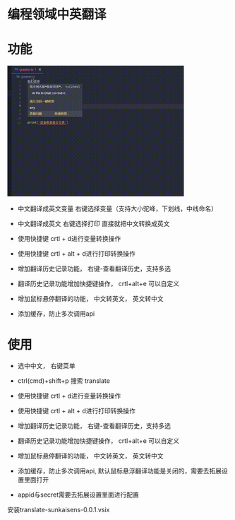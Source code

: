 # 编程领域中英翻译

# 功能

![gif](images/info2.gif)

- 中文翻译成英文变量 右键选择变量（支持大小驼峰，下划线，中线命名）
- 中文翻译成英文 右键选择打印 直接就把中文转换成英文
- 使用快捷键 crtl + d进行变量转换操作
- 使用快捷键 crtl + alt + d进行打印转换操作

- 增加翻译历史记录功能， 右键-查看翻译历史，支持多选
- 翻译历史记录功能增加快捷键操作， crtl+alt+e 可以自定义
- 增加鼠标悬停翻译的功能， 中文转英文， 英文转中文
- 添加缓存，防止多次调用api
# 使用

- 选中中文， 右键菜单
- ctrl(cmd)+shift+p 搜索 translate

- 使用快捷键 crtl + d进行变量转换操作
- 使用快捷键 crtl + alt + d进行打印转换操作

- 增加翻译历史记录功能， 右键-查看翻译历史，支持多选
- 翻译历史记录功能增加快捷键操作， crtl+alt+e 可以自定义
- 增加鼠标悬停翻译的功能， 中文转英文， 英文转中文
- 添加缓存，防止多次调用api, 默认鼠标悬浮翻译功能是关闭的，需要去拓展设置里面打开
- appid与secret需要去拓展设置里面进行配置


安装translate-sunkaisens-0.0.1.vsix